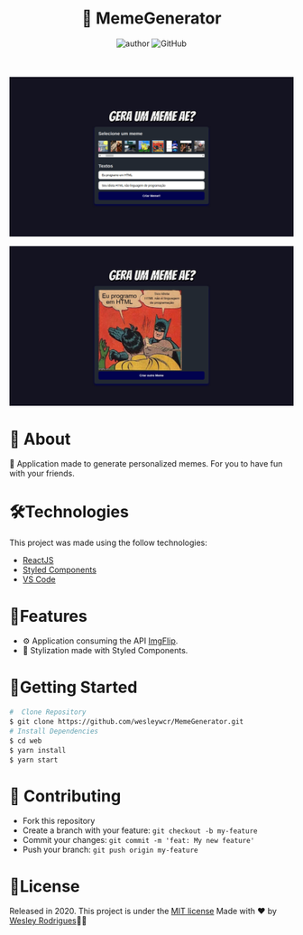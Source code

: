 <h1 align="center"> <strong>🥴 MemeGenerator</strong></h1>

<p align="center">
  <img alt="author" src="https://img.shields.io/badge/Author-WesleyRodrigues-blue">
  <img alt="GitHub" src="https://img.shields.io/github/license/wesleywcr/MemeGenerator">
</p>

<h4 align="center"></h4>


<br />
<p align="center"><img src=".github/GeraUmMemeAe1.png"   border="0"/></p>
<p align="center"><img src="./.github/GeraUmMemeAe2.png" border="0"/></p>

# 📕 About

🤪 Application made to generate personalized memes. For you to have fun with your friends.
</br>

# 🛠️Technologies 

This project was made using the follow technologies:

- [ReactJS](https://reactjs.org/)
- [Styled Components](https://styled-components.com/)
- [VS Code](https://code.visualstudio.com/)


# 🚀Features
* ⚙️ Application consuming the API [ImgFlip](https://imgflip.com/).
* 💅 Stylization made with Styled Components.


# 🏃Getting Started
```sh
#  Clone Repository
$ git clone https://github.com/wesleywcr/MemeGenerator.git 
# Install Dependencies
$ cd web
$ yarn install
$ yarn start

```

# 🤝 Contributing

- Fork this repository
- Create a branch with your feature: `git checkout -b my-feature`
- Commit your changes: `git commit -m 'feat: My new feature'`
- Push your branch: `git push origin my-feature`


# 📝License

Released in 2020.
This project is under the [MIT license](./LICENSE)
Made with ❤️ by [Wesley Rodrigues](https://github.com/wesleywcr)🤙👊